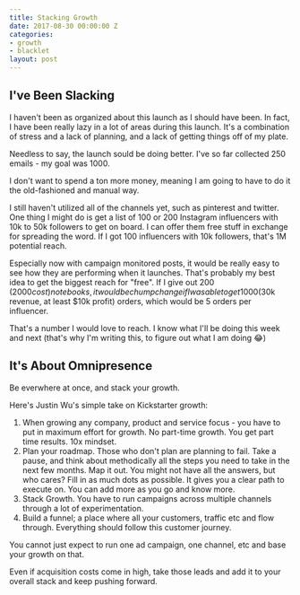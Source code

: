 ```yaml
---
title: Stacking Growth
date: 2017-08-30 00:00:00 Z
categories:
- growth
- blacklet
layout: post
---
```


## I've Been Slacking

I haven't been as organized about this launch as I should have been. In fact, I have been really lazy in a lot of
areas during this launch. It's a combination of stress and a lack of planning, and a lack of getting things off of
my plate.

Needless to say, the launch sould be doing better. I've so far collected 250 emails - my goal was 1000.

I don't want to spend a ton more money, meaning I am going to have to do it the old-fashioned and manual way.

I still haven't utilized all of the channels yet, such as pinterest and twitter. One thing I might do is get a list of 100
or 200 Instagram influencers with 10k to 50k followers to get on board. I can offer them free stuff in exchange for spreading
the word. If I got 100 influencers with 10k followers, that's 1M potential reach.

Especially now with campaign monitored posts, it would be really easy to see how they are performing when it launches. That's
probably my best idea to get the biggest reach for "free". If I give out 200 ($2000 cost) notebooks, it would be chump change if I was 
able to get 1000 ($30k revenue, at least $10k profit) orders, which would be 5 orders per influencer.

That's a number I would love to reach. I know what I'll be doing this week and next (that's why I'm writing this, to figure out what I am doing 😂)

## It's About Omnipresence

Be everwhere at once, and stack your growth. 

Here's Justin Wu's simple take on Kickstarter growth:

1. When growing any company, product and service focus - you have to put in maximum effort for growth. No part-time growth. You get part time results. 10x mindset.
2. Plan your roadmap. Those who don't plan are planning to fail. Take a pause, and think about methodically all the steps you need to take in the next few months.
Map it out. You might not have all the answers, but who cares? Fill in as much dots as possible. It gives you a clear path to execute on. You can add more as you go and know more.
3. Stack Growth. You have to run campaigns across multiple channels through a lot of experimentation.
4. Build a funnel; a place where all your customers, traffic etc and flow through. Everything should follow this customer journey.

You cannot just expect to run one ad campaign, one channel, etc and base your growth on that.

Even if acquisition costs come in high, take those leads and add it to your overall stack and keep pushing forward.
